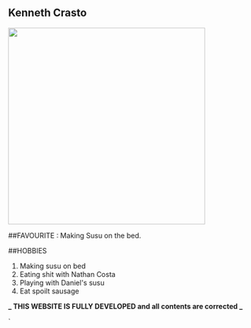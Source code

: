 ## Kenneth Crasto  
<img src="http://www.islamiclife.com/userfiles/images/2013/1424_bed.jpg" width="400">

##FAVOURITE : Making Susu on the bed. 

##HOBBIES

1. Making susu on bed
1. Eating shit with Nathan Costa
1. Playing with Daniel's susu
1. Eat spoilt sausage

 
**_ THIS WEBSITE IS FULLY DEVELOPED and all contents are corrected _**


`
